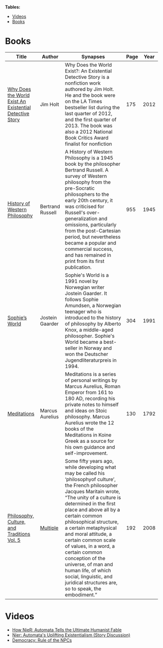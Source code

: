 **Tables:**
- [Videos](#videos)
- [Books](#books)

# Books
| Title | Author | Synapses | Page | Year |
|-------|--------|----------|------|------|
| [Why Does the World Exist An Existential Detective Story](https://github.com/antomuto4/research-bs/blob/main/archive/lib-philosophy/Why_Does_the_World_Exist_An_Existential_Detective_Story__PDFDrive_.pdf) | Jim Holt | Why Does the World Exist?: An Existential Detective Story is a nonfiction work authored by Jim Holt. He and the book were on the LA Times bestseller list during the last quarter of 2012, and the first quarter of 2013. The book was also a 2012 National Book Critics Award finalist for nonfiction | 175 | 2012 |
| [History of Western Philosophy](https://github.com/antomuto4/research-bs/blob/main/archive/lib-philosophy/History%20of%20Western%20Philosophy%20-%20Bertrand%20Russell.pdf) | Bertrand Russell | A History of Western Philosophy is a 1945 book by the philosopher Bertrand Russell. A survey of Western philosophy from the pre-Socratic philosophers to the early 20th century, it was criticised for Russell's over-generalization and omissions, particularly from the post-Cartesian period, but nevertheless became a popular and commercial success, and has remained in print from its first publication. | 955 | 1945 |
| [Sophie’s World](https://github.com/antomuto4/research-bs/blob/main/archive/lib-philosophy/sophiesworld.pdf) | Jostein Gaarder | Sophie's World is a 1991 novel by Norwegian writer Jostein Gaarder. It follows Sophie Amundsen, a Norwegian teenager who is introduced to the history of philosophy by Alberto Knox, a middle-aged philosopher. Sophie's World became a best-seller in Norway and won the Deutscher Jugendliteraturpreis in 1994. | 304 | 1991 |
| [Meditations](https://github.com/antomuto4/research-bs/blob/main/archive/lib-philosophy/marcus-aurelius'-meditations-tr.-casaubon.pdf) | Marcus Aurelius | Meditations is a series of personal writings by Marcus Aurelius, Roman Emperor from 161 to 180 AD, recording his private notes to himself and ideas on Stoic philosophy. Marcus Aurelius wrote the 12 books of the Meditations in Koine Greek as a source for his own guidance and self-improvement. | 130 | 1792 |
| [Philosophy, Culture, and Traditions Vol. 5](https://github.com/antomuto4/research-bs/blob/main/archive/lib-philosophy/Philosophy%2C%20Culture%2C%20and%20Traditions%20Vol.5.pdf) | [Multiple](https://people.stfx.ca/wsweet/WUCPS-Journal.html) | Some fifty years ago, while developing what may be called his ‘philosophyof culture’, the French philosopher Jacques Maritain wrote, “The unity of a culture is determined in the first place and above all by a certain common philosophical structure, a certain metaphysical and moral attitude, a certain common scale of values, in a word, a certain common conception of the universe, of man and human life, of which social, linguistic, and juridical structures are, so to speak, the embodiment.” | 192 | 2008 |


# Videos
- [How NieR: Automata Tells the Ultimate Humanist Fable](https://youtu.be/63PzQIbTrM8)
- [Nier: Automata's Uplifting Existentialism (Story Discussion)](https://youtu.be/ehM1m5-TG5g)
- [Democracy: Rule of the NPCs](https://www.youtube.com/watch?v=_J3KXiU-z74)
